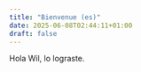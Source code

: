 ```yaml
---
title: "Bienvenue (es)"
date: 2025-06-08T02:44:11+01:00
draft: false
---
```


Hola Wil, lo lograste.
